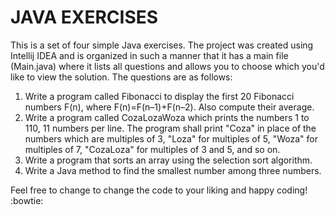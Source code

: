 # JAVA EXERCISES

This is a set of four simple Java exercises. The project was created using Intellij IDEA and is organized in such a manner that it has a main file (Main.java) where it lists all questions and allows you to choose which you'd like to view the solution.
The questions are as follows:
1. Write a program called Fibonacci to display the first 20 Fibonacci numbers F(n), where F(n)=F(n–1)+F(n–2). Also compute their average.
2. Write a program called CozaLozaWoza which prints the numbers 1 to 110, 11 numbers per line. The program shall print "Coza" in place of the numbers which are multiples of 3, "Loza" for multiples of 5, "Woza" for multiples of 7, "CozaLoza" for multiples of 3 and 5, and so on.
3. Write a program that sorts an array using the selection sort algorithm.
4. Write a Java method to find the smallest number among three numbers.

Feel free to change to change the code to your liking and happy coding! :bowtie:
